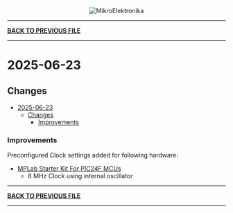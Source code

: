 
<p align="center">
  <img src="http://www.mikroe.com/img/designs/beta/logo_small.png?raw=true" alt="MikroElektronika"/>
</p>

---

**[BACK TO PREVIOUS FILE](../changelog.md)**

---

# 2025-06-23

## Changes

- [2025-06-23](#2025-06-23)
  - [Changes](#changes)
    + [Improvements](#improvements)

### Improvements

Preconfigured Clock settings added for following hardware:

+ [MPLab Starter Kit For PIC24F MCUs](https://mplab-discover.microchip.com/v2/item/com.microchip.portal.evalboard/com.microchip.subcategories.modules-and-peripherals.analog.adc-modules.adc/mcu08.dm240011/1.0.0?view=about)
  + 8 MHz Clock using internal oscillator

---

**[BACK TO PREVIOUS FILE](../changelog.md)**

---
